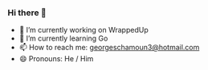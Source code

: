 ### Hi there 👋

- 🔭 I’m currently working on WrappedUp
- 🌱 I’m currently learning Go
- 📫 How to reach me: georgeschamoun3@hotmail.com
- 😄 Pronouns: He / Him
